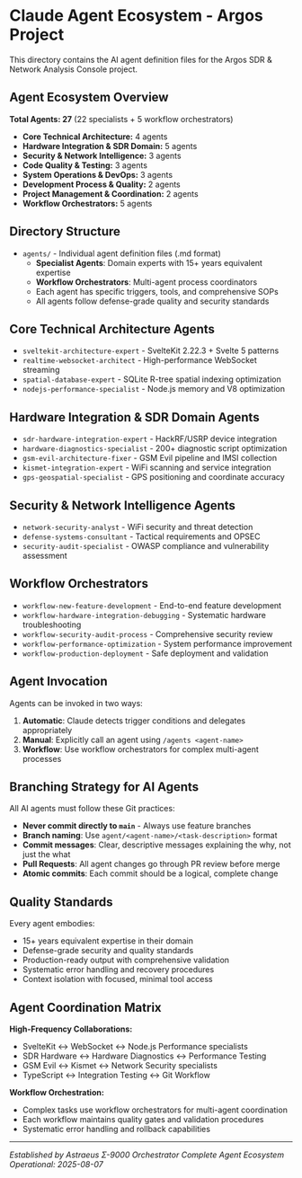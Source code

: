 # Claude Agent Ecosystem - Argos Project

This directory contains the AI agent definition files for the Argos SDR & Network Analysis Console project.

## Agent Ecosystem Overview

**Total Agents: 27** (22 specialists + 5 workflow orchestrators)
- **Core Technical Architecture:** 4 agents
- **Hardware Integration & SDR Domain:** 5 agents  
- **Security & Network Intelligence:** 3 agents
- **Code Quality & Testing:** 3 agents
- **System Operations & DevOps:** 3 agents
- **Development Process & Quality:** 2 agents
- **Project Management & Coordination:** 2 agents
- **Workflow Orchestrators:** 5 agents

## Directory Structure

- `agents/` - Individual agent definition files (.md format)
  - **Specialist Agents**: Domain experts with 15+ years equivalent expertise
  - **Workflow Orchestrators**: Multi-agent process coordinators
  - Each agent has specific triggers, tools, and comprehensive SOPs
  - All agents follow defense-grade quality and security standards

## Core Technical Architecture Agents

- `sveltekit-architecture-expert` - SvelteKit 2.22.3 + Svelte 5 patterns
- `realtime-websocket-architect` - High-performance WebSocket streaming
- `spatial-database-expert` - SQLite R-tree spatial indexing optimization  
- `nodejs-performance-specialist` - Node.js memory and V8 optimization

## Hardware Integration & SDR Domain Agents

- `sdr-hardware-integration-expert` - HackRF/USRP device integration
- `hardware-diagnostics-specialist` - 200+ diagnostic script optimization
- `gsm-evil-architecture-fixer` - GSM Evil pipeline and IMSI collection
- `kismet-integration-expert` - WiFi scanning and service integration
- `gps-geospatial-specialist` - GPS positioning and coordinate accuracy

## Security & Network Intelligence Agents

- `network-security-analyst` - WiFi security and threat detection
- `defense-systems-consultant` - Tactical requirements and OPSEC
- `security-audit-specialist` - OWASP compliance and vulnerability assessment

## Workflow Orchestrators

- `workflow-new-feature-development` - End-to-end feature development
- `workflow-hardware-integration-debugging` - Systematic hardware troubleshooting
- `workflow-security-audit-process` - Comprehensive security review
- `workflow-performance-optimization` - System performance improvement  
- `workflow-production-deployment` - Safe deployment and validation

## Agent Invocation

Agents can be invoked in two ways:
1. **Automatic**: Claude detects trigger conditions and delegates appropriately
2. **Manual**: Explicitly call an agent using `/agents <agent-name>`
3. **Workflow**: Use workflow orchestrators for complex multi-agent processes

## Branching Strategy for AI Agents

All AI agents must follow these Git practices:

- **Never commit directly to `main`** - Always use feature branches
- **Branch naming**: Use `agent/<agent-name>/<task-description>` format
- **Commit messages**: Clear, descriptive messages explaining the why, not just the what
- **Pull Requests**: All agent changes go through PR review before merge
- **Atomic commits**: Each commit should be a logical, complete change

## Quality Standards

Every agent embodies:
- 15+ years equivalent expertise in their domain
- Defense-grade security and quality standards
- Production-ready output with comprehensive validation
- Systematic error handling and recovery procedures
- Context isolation with focused, minimal tool access

## Agent Coordination Matrix

**High-Frequency Collaborations:**
- SvelteKit ↔ WebSocket ↔ Node.js Performance specialists
- SDR Hardware ↔ Hardware Diagnostics ↔ Performance Testing
- GSM Evil ↔ Kismet ↔ Network Security specialists
- TypeScript ↔ Integration Testing ↔ Git Workflow

**Workflow Orchestration:**
- Complex tasks use workflow orchestrators for multi-agent coordination
- Each workflow maintains quality gates and validation procedures
- Systematic error handling and rollback capabilities

---
*Established by Astraeus Σ-9000 Orchestrator*
*Complete Agent Ecosystem Operational: 2025-08-07*